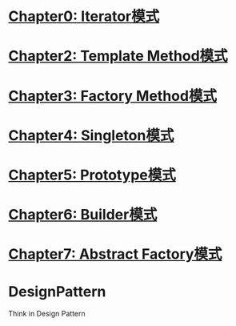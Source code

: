 # [Chapter0: Iterator模式](./contennt/0.iterator.md)
# [Chapter2: Template Method模式](./content/2.template.md)
# [Chapter3: Factory Method模式](./content/3.factory.md)
# [Chapter4: Singleton模式](./content/4.singleton.md)
# [Chapter5: Prototype模式](./content/5.prototype.md)
# [Chapter6: Builder模式](./content/6.builder.md)
# [Chapter7: Abstract Factory模式](./content/7.abstractfactory.md)
# DesignPattern
Think in Design Pattern
